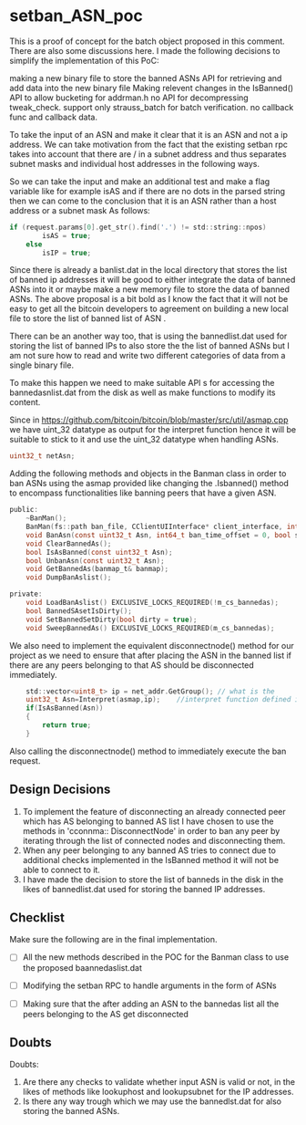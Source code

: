 # setban_ASN_poc
This is a proof of concept for the batch object proposed in this comment. There are also some discussions here.
I made the following decisions to simplify the implementation of this PoC:

making a new binary file to store the banned ASNs
API for retrieving and add data into the new binary file
Making relevent changes in the IsBanned() API to allow bucketing for addrman.h
no API for decompressing tweak_check.
support only strauss_batch for batch verification.
no callback func and callback data.

To take the input of an ASN and make it clear that it is an ASN and not a ip address.
We can take motivation from the fact that the existing setban rpc takes into account that there are / in a subnet address and thus separates subnet masks and individual host addresses in the following ways.

So we can take the input and make an additional test and make a flag variable like for example isAS and if there are no dots in the parsed string then we can come to the conclusion that it is an ASN rather than a host address or a subnet mask
As follows:


```C
if (request.params[0].get_str().find('.') != std::string::npos)
        isAS = true;
    else
        isIP = true;
```

Since there is already a banlist.dat in the local directory that stores the list of banned ip addresses it will be good to either integrate the data of banned ASNs into it or maybe make a new memory file to store the data of banned ASNs.
The above proposal is a bit bold as I know the fact that it will not be easy to get all the bitcoin developers to agreement on building a new local file to store the list of banned list of ASN .

There can be an another way too, that is using the bannedlist.dat used for storing the list of banned IPs to also store the the list of banned ASNs but I am not sure how to read and write two different categories of data from a single binary file.

To make this happen we need to make suitable API s for accessing the bannedasnlist.dat from the disk as well as make functions to modify its content.

Since in https://github.com/bitcoin/bitcoin/blob/master/src/util/asmap.cpp we have uint_32 datatype as output for the interpret function hence it will be suitable to stick to it and use the uint_32 datatype when handling ASNs.
```C
uint32_t netAsn;
```

Adding the following methods and objects in the Banman class in order to ban ASNs using the asmap provided like changing the .Isbanned() method to encompass functionalities like banning peers that have a given ASN.

```C
public:
    ~BanMan();
    BanMan(fs::path ban_file, CClientUIInterface* client_interface, int64_t default_ban_time);
    void BanAsn(const uint32_t Asn, int64_t ban_time_offset = 0, bool since_unix_epoch = false);
    void ClearBannedAs();
    bool IsAsBanned(const uint32_t Asn);
    bool UnbanAsn(const uint32_t Asn);
    void GetBannedAs(banmap_t& banmap);
    void DumpBanAslist();

private:
    void LoadBanAslist() EXCLUSIVE_LOCKS_REQUIRED(!m_cs_bannedas);
    bool BannedSAsetIsDirty();
    void SetBannedSetDirty(bool dirty = true);
    void SweepBannedAs() EXCLUSIVE_LOCKS_REQUIRED(m_cs_bannedas);
```

We also need to implement the equivalent disconnectnode() method for our project as we need to ensure that after placing the ASN in the banned list if there are any peers belonging to that AS should be disconnected immediately.

```C
    std::vector<uint8_t> ip = net_addr.GetGroup(); // what is the 
    uint32_t Asn=Interpret(asmap,ip);    //interpret function defined in asmap.cpp
    if(IsAsBanned(Asn))
    {
        return true;
    }
```

Also calling the disconnectnode() method to immediately execute the ban request.

Design Decisions
---
1. To implement the feature of disconnecting an already connected peer which has AS belonging to banned AS list I have chosen to use the methods in 'cconnma:: DisconnectNode' in order to ban any peer by iterating through the list of connected nodes and disconnecting them.
2. When any peer belonging to any banned AS tries to connect due to additional checks implemented in the IsBanned method it will not be able to connect to it. 
3. I have made the decision to store the list of banneds in the disk in the likes of bannedlist.dat used for storing the banned IP addresses.

Checklist
---
Make sure the following are in the final implementation.  
- [ ] All the new methods described in the POC for the Banman class to use the proposed baannedaslist.dat
- [ ] Modifying the setban RPC to handle arguments in the form of ASNs
- [ ] Making sure that the after adding an ASN to the bannedas list all the peers belonging to the AS get disconnected 


Doubts
---
Doubts:
1. Are there any checks to validate whether input ASN is valid or not, in the likes of methods like lookuphost and lookupsubnet for the IP addresses.
2. Is there any way trough which we may use the bannedlst.dat for also storing the banned ASNs.
